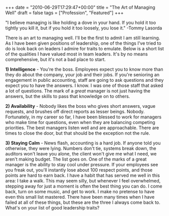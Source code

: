 +++
date = "2010-06-29T17:29:47+00:00"
title = "The Art of Managing Well"
draft = false
tags = ["Profession", "Featured"]
+++

"I believe managing is like holding a dove in your hand. If you hold it too tightly you kill it, but if you hold it too loosely, you lose it." -Tommy Lasorda

There is an art to managing well. I'll be the first to admit I am still learning. As I have been given positions of leadership, one of the things I've tried to do is look back on leaders I admire for traits to emulate. Below is a short list of the qualities I have valued most in team leaders. It's by no means comprehensive, but it's not a bad place to start. 

**1) Intelligence** - You're the boss. Employees expect you to know more than they do about the company, your job and their jobs. If you're senioring an engagement in public accounting, staff are going to ask questions and they expect you to have the answers. I know. I was one of those staff that asked a lot of questions. The mark of a _great_ manager is not just having the answers, but the skills to pass that knowledge on to others. 

**2) Availability** - Nobody likes the boss who gives short answers, vague requests, and brushes off direct reports as lesser beings. Nobody. Fortunately, in my career so far, I have been blessed to work for managers who make time for questions, even when they are balancing competing priorities. The best managers listen well and are approachable. There are times to close the door, but that should be the exception not the rule. 

**3) Staying Calm** - News flash, accounting is a hard job. If anyone told you otherwise, they were lying. Numbers don't tie, systems break down, the auditors won't leave you alone, the client won't give me what I need, we aren't making budget. The list goes on. One of the marks of a great manager is the ability to stay cool under pressure. If your employees see you freak out, you'll instantly lose about 100 respect points, and those points are hard to earn back. I have a habit that has served me well in this area: I take a walk. This may seem silly, but whenever I feel overwhelmed, stepping away for just a moment is often the best thing you can do. I come back, turn on some music, and get to work. I make no pretense to have even this small list mastered. There have been many times when I have failed at all of these things, but these are the three I always come back to. What's on your list of good leadership traits?
